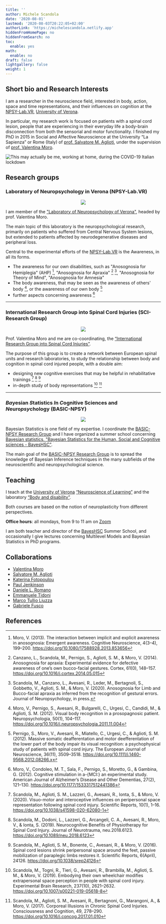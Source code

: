 ```yaml
---
title: ''
author: Michele Scandola
date: '2020-08-01'
lastmod: '2020-08-03T20:22:05+02:00'
authorLink: 'https://michelescandola.netlify.app'
hiddenFromHomePage: no
hiddenFromSearch: no
toc:
  enable: yes
math:
  enable: no
draft: false
lightgallery: false
weight: 1
---
```


## Short bio and Research Interests

I am a researcher in the neuroscience field, interested in body, action, space
and time representations, and their influences on cognition
at the [NPSY-Lab.VR][1], [University of Verona][UniVR].

<!--more-->

In particular, my research work is focused on patients with a spinal cord lesion,
people that are experiencing in their everyday life a body-brain disconnection
from both the sensorial and motor functionality. I finished my PhD in 2015 in
Social and Affective Neuroscience at the University “La Sapienza” or Rome
(Italy) of [prof. Salvatore M. Aglioti][2], under the
supervision of [prof. Valentina Moro][3].

![][myself]

## Research groups

### Laboratory of Neuropsychology in Verona (NPSY-Lab.VR)

<p align="center">
<img src="../assets/images/Logo_Vale_trasparente.png">
</p>

I am member of the ["Laboratory of Neuropsychology of Verona"][1],
headed by prof. Valentina Moro.

The main topic of this laboratory is the neuropsychological research,
primarily on patients who suffered from Central Nervous System lesions,
but extended to patients affected by neurodegenerative diseases
and peripheral loss.

Central to the experimental efforts of the [NPSY-Lab.VR][1] is the Awareness,
in all its forms.

- The awareness for our own disabilities, such as "Anosognosia for Hemiplegia"
(AHP) [^1], "Anosognosia for Apraxia" [^2] [^3], "Anosognosia for Theory of Mind",
"Anosognosia for Amnesia"
- The body awareness, that may be seen as the awareness of others' body [^4], or
the awareness of our own body [^5]
- further aspects concerning awareness [^6]

<hr>

### International Research Group into Spinal Cord Injuries (SCI-Research Group)

<p align="center">
<img src="../assets/images/logo-SCI.png">
</p>

Prof. Valentina Moro and me are co-coordinating,
the [“International Research Group into Spinal Cord Injuries”][SCI-ResearchGroup].

The purpose of this group is to create a network between European
spinal units and research laboratories, to study the relationship
between body and cognition in spinal cord injured people,
with a double aim:

- designing new cognitive exercises that may be helpful in rehabilitative
  trainings [^7] [^8] [^9]
- in-depth study of body representations [^10] [^11]

<hr>

### *Ba*yesian *S*tatistics *I*n *C*ognitive Sciences and *N*euro*psy*chology (BASIC-NPSY)

<p align="center">
<img src="../assets/images/basic-npsy.png">
</p>

Bayesian Statistics is one field of my expertise. I coordinate the
[BASIC-NPSY Research Group][BASIC-NPSY] and I have organized a
summer school concerning [Bayesian statistics, "Bayesian Statistics for the Human, Social and Cognitive sciences - BayesHSC"][BayesHSC].

The main goal of the [BASIC-NPSY Research Group][BASIC-NPSY] is to spread
the knowledge of Bayesian Inference techniques in the many subfields of the
neuroscientific and neuropsychological science.

## Teaching

I teach at the [University of Verona][UniVR] [“Neuroscience of Learning”][learning]
and the laboratory [“Body and disability”][labdisability].

Both courses are based on the notion of neuroplasticity from different perspectives.

**Office hours**: all mondays, from 9 to 11 am on [Zoom](https://univr.zoom.us/j/489282176)

I am both teacher and director of the [BayesHSC][BayesHSC] Summer School, and occasionally
I give lectures concerning Multilevel Models and Bayesian Statistics in PhD
programs.

## Collaborations

- [Valentina Moro](https://sites.hss.univr.it/npsy-labvr/valentina-moro/)
- [Salvatore M. Aglioti](https://agliotilab.org/lab-staff/principal-investigator)
- [Katerina Fotopoulou](https://www.fotopoulou.com/katerina-fotopoulou/)
- [Paul Jenkinson](https://researchprofiles.herts.ac.uk/portal/en/persons/paul-jenkinson(841e694a-de68-41cc-864a-6cb7d0efd3f7).html)
- [Daniele L. Romano](https://labmaravitabicocca.wixsite.com/maravita-lab-bicocca/about-us)
- [Emmanuele Tidoni](https://www.hutechlab.com/)
- [Marco Tullio Liuzza](https://sites.google.com/view/marcotullioliuzza/)
- [Gabriele Fusco](https://agliotilab.org/lab-staff/senior-fellows/gabriele-fusco)

## References

[1]: http://sites.hss.univr.it/npsy-labvr/
[2]: https://agliotilab.org/lab-staff/principal-investigator
[3]: https://michelescandola.github.io/www.dsu.univr.it/?ent=persona&id=2097
[Univr]: https://www.univr.it
[SCI-ResearchGroup]: https://sites.hss.univr.it/npsy-labvr/spinal-cord-injury-research-center/
[BASIC-NPSY]: https://sites.hss.univr.it/npsy-labvr/basic-npsy-research-group/
[BayesHSC]: https://sites.hss.univr.it/bayeshsc/
[learning]: https://www.dsu.univr.it/?ent=oi&aa=2020%2F2021&codiceCs=W24&codins=4S007362&cs=861&discr=&discrCd=
[labdisability]: https://www.dsu.univr.it/?ent=oi&aa=2020%2F2021&codiceCs=W23&codins=4S000871&cs=360&discr=&discrCd=
[myself]: ../assets/images/myself_real_work.jpg "This may actually be me, working at home, during the COVID-19 Italian lockdown"

[^1]: Moro, V. (2013). The interaction between implicit and explicit awareness in anosognosia: Emergent awareness. Cognitive Neuroscience, 4(3–4), 199–200. https://doi.org/10.1080/17588928.2013.853656
[^2]: Canzano, L., Scandola, M., Pernigo, S., Aglioti, S. M., & Moro, V. (2014). Anosognosia for apraxia: Experimental evidence for defective awareness of one’s own bucco-facial gestures. Cortex, 61(0), 148–157. https://doi.org/10.1016/j.cortex.2014.05.015
[^3]: Scandola, M., Canzano, L., Avesani, R., Leder, M., Bertagnoli, S., Gobbetto, V., Aglioti, S. M., & Moro, V. (2020). Anosognosia for Limb and Bucco-facial apraxia as inferred from the recognition of gestural errors. Journal of Neuropsychology, in press.
[^4]: Moro, V., Pernigo, S., Avesani, R., Bulgarelli, C., Urgesi, C., Candidi, M., & Aglioti, S. M. (2012). Visual body recognition in a prosopagnosic patient. Neuropsychologia, 50(1), 104–117. https://doi.org/10.1016/j.neuropsychologia.2011.11.004
[^5]: Pernigo, S., Moro, V., Avesani, R., Miatello, C., Urgesi, C., & Aglioti, S. M. (2012). Massive somatic deafferentation and motor deefferentation of the lower part of the body impair its visual recognition: a psychophysical study of patients with spinal cord injury. The European Journal of Neuroscience, 36(11), 3509–3518. https://doi.org/10.1111/j.1460-9568.2012.08266.x
[^6]: Moro, V., Condoleo, M. T., Sala, F., Pernigo, S., Moretto, G., & Gambina, G. (2012). Cognitive stimulation in a-{MCI:} an experimental study. American Journal of Alzheimer’s Disease and Other Dementias, 27(2), 121–130. https://doi.org/10.1177/1533317512441386
[^7]: Scandola, M., Aglioti, S. M., Lazzeri, G., Avesani, R., Ionta, S., & Moro, V. (2020). Visuo-motor and interoceptive influences on peripersonal space representation following spinal cord injury. Scientific Reports, 10(1), 1–16. https://doi.org/10.1038/s41598-020-62080-1
[^8]: Scandola, M., Dodoni, L., Lazzeri, G., Arcangeli, C. A., Avesani, R., Moro, V., & Ionta, S. (2019). Neurocognitive Benefits of Physiotherapy for Spinal Cord Injury. Journal of Neurotrauma, neu.2018.6123. https://doi.org/10.1089/neu.2018.6123
[^9]: Scandola, M., Aglioti, S. M., Bonente, C., Avesani, R., & Moro, V. (2016). Spinal cord lesions shrink peripersonal space around the feet, passive mobilization of paraplegic limbs restores it. Scientific Reports, 6(April), 24126. https://doi.org/10.1038/srep24126
[^10]: Scandola, M., Togni, R., Tieri, G., Avesani, R., Brambilla, M., Aglioti, S. M., & Moro, V. (2019). Embodying their own wheelchair modifies extrapersonal space perception in people with spinal cord injury. Experimental Brain Research, 237(10), 2621–2632. https://doi.org/10.1007/s00221-019-05618-8
[^11]: Scandola, M., Aglioti, S. M., Avesani, R., Bertagnoni, G., Marangoni, A., & Moro, V. (2017). Corporeal Illusions in Chronic Spinal Cord Injuries. Consciousness and Cognition, 49, 278–290. https://doi.org/10.1016/j.concog.2017.01.010